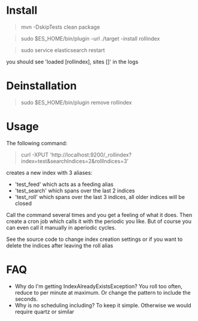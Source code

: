 # Install

> mvn -DskipTests clean package

> sudo $ES_HOME/bin/plugin -url ./target -install rollindex

> sudo service elasticsearch restart

you should see 'loaded [rollindex], sites []' in the logs

# Deinstallation

> sudo $ES_HOME/bin/plugin remove rollindex

# Usage

The following command:
> curl -XPUT 'http://localhost:9200/_rollindex?index=test&searchIndices=2&rollIndices=3'

creates a new index with 3 aliases: 
 * 'test_feed' which acts as a feeding alias
 * 'test_search' which spans over the last 2 indices
 * 'test_roll' which spans over the last 3 indices, all older indices will be closed

Call the command several times and you get a feeling of what it does.
Then create a cron job which calls it with the periodic you like. But of course you can even
call it manually in aperiodic cycles.

See the source code to change index creation settings or if you want to delete the indices after
leaving the roll alias

# FAQ

 * Why do I'm getting IndexAlreadyExistsException? You roll too often, reduce to per minute at maximum. 
   Or change the pattern to include the seconds.
 * Why is no scheduling including? To keep it simple. Otherwise we would require quartz or similar
 